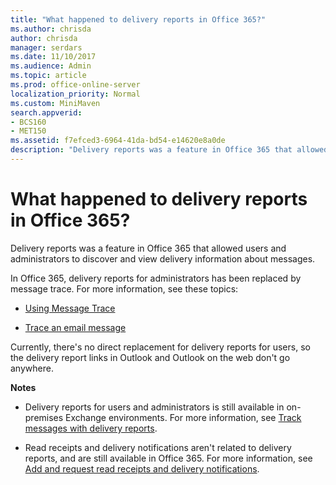 ```yaml
---
title: "What happened to delivery reports in Office 365?"
ms.author: chrisda
author: chrisda
manager: serdars
ms.date: 11/10/2017
ms.audience: Admin
ms.topic: article
ms.prod: office-online-server
localization_priority: Normal
ms.custom: MiniMaven
search.appverid:
- BCS160
- MET150
ms.assetid: f7efced3-6964-41da-bd54-e14620e8a0de
description: "Delivery reports was a feature in Office 365 that allowed users and administrators to discover and view delivery information about messages."
---
```


# What happened to delivery reports in Office 365?

Delivery reports was a feature in Office 365 that allowed users and administrators to discover and view delivery information about messages.
  
In Office 365, delivery reports for administrators has been replaced by message trace. For more information, see these topics:
  
- [Using Message Trace](https://support.office.com/article/bbf5a330-e83f-43d1-9d51-cfd17d576dd8.aspx)
    
- [Trace an email message](https://go.microsoft.com/fwlink/p/?linkid=282262)
    
Currently, there's no direct replacement for delivery reports for users, so the delivery report links in Outlook and Outlook on the web don't go anywhere.
  
 **Notes**
  
- Delivery reports for users and administrators is still available in on-premises Exchange environments. For more information, see [Track messages with delivery reports](https://go.microsoft.com/fwlink/p/?linkid=282265).
    
- Read receipts and delivery notifications aren't related to delivery reports, and are still available in Office 365. For more information, see [Add and request read receipts and delivery notifications](https://support.office.com/article/a34bf70a-4c2c-4461-b2a1-12e4a7a92141.aspx).
    

